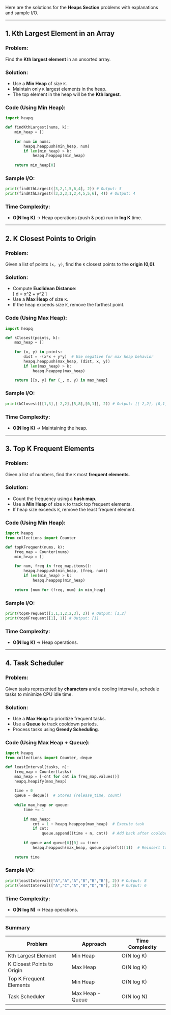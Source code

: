 Here are the solutions for the **Heaps Section** problems with explanations and sample I/O.

---

## **1. Kth Largest Element in an Array**
### **Problem:**  
Find the **Kth largest element** in an unsorted array.

### **Solution:**  
- Use a **Min Heap** of size `K`.
- Maintain only `K` largest elements in the heap.
- The top element in the heap will be the **Kth largest**.

### **Code (Using Min Heap):**
```python
import heapq

def findKthLargest(nums, k):
    min_heap = []
    
    for num in nums:
        heapq.heappush(min_heap, num)
        if len(min_heap) > k:
            heapq.heappop(min_heap)
    
    return min_heap[0]
```

### **Sample I/O:**
```python
print(findKthLargest([3,2,1,5,6,4], 2)) # Output: 5
print(findKthLargest([3,2,3,1,2,4,5,5,6], 4)) # Output: 4
```

### **Time Complexity:**  
- **O(N log K)** → Heap operations (push & pop) run in **log K** time.

---

## **2. K Closest Points to Origin**
### **Problem:**  
Given a list of points `(x, y)`, find the `K` closest points to the **origin (0,0)**.

### **Solution:**  
- Compute **Euclidean Distance**:  
  \[
  d = x^2 + y^2
  \]
- Use a **Max Heap** of size `K`.
- If the heap exceeds size `K`, remove the farthest point.

### **Code (Using Max Heap):**
```python
import heapq

def kClosest(points, k):
    max_heap = []
    
    for (x, y) in points:
        dist = -(x*x + y*y)  # Use negative for max heap behavior
        heapq.heappush(max_heap, (dist, x, y))
        if len(max_heap) > k:
            heapq.heappop(max_heap)

    return [[x, y] for (_, x, y) in max_heap]
```

### **Sample I/O:**
```python
print(kClosest([[1,3],[-2,2],[5,8],[0,1]], 2)) # Output: [[-2,2], [0,1]]
```

### **Time Complexity:**  
- **O(N log K)** → Maintaining the heap.

---

## **3. Top K Frequent Elements**
### **Problem:**  
Given a list of numbers, find the `K` most **frequent elements**.

### **Solution:**  
- Count the frequency using a **hash map**.
- Use a **Min Heap** of size `K` to track top frequent elements.
- If heap size exceeds `K`, remove the least frequent element.

### **Code (Using Min Heap):**
```python
import heapq
from collections import Counter

def topKFrequent(nums, k):
    freq_map = Counter(nums)
    min_heap = []
    
    for num, freq in freq_map.items():
        heapq.heappush(min_heap, (freq, num))
        if len(min_heap) > k:
            heapq.heappop(min_heap)
    
    return [num for (freq, num) in min_heap]
```

### **Sample I/O:**
```python
print(topKFrequent([1,1,1,2,2,3], 2)) # Output: [1,2]
print(topKFrequent([1], 1)) # Output: [1]
```

### **Time Complexity:**  
- **O(N log K)** → Heap operations.

---

## **4. Task Scheduler**
### **Problem:**  
Given tasks represented by **characters** and a cooling interval `n`, schedule tasks to minimize CPU idle time.

### **Solution:**  
- Use a **Max Heap** to prioritize frequent tasks.
- Use a **Queue** to track cooldown periods.
- Process tasks using **Greedy Scheduling**.

### **Code (Using Max Heap + Queue):**
```python
import heapq
from collections import Counter, deque

def leastInterval(tasks, n):
    freq_map = Counter(tasks)
    max_heap = [-cnt for cnt in freq_map.values()]
    heapq.heapify(max_heap)
    
    time = 0
    queue = deque()  # Stores (release_time, count)
    
    while max_heap or queue:
        time += 1
        
        if max_heap:
            cnt = 1 + heapq.heappop(max_heap)  # Execute task
            if cnt:
                queue.append((time + n, cnt))  # Add back after cooldown
        
        if queue and queue[0][0] == time:
            heapq.heappush(max_heap, queue.popleft()[1])  # Reinsert task
    
    return time
```

### **Sample I/O:**
```python
print(leastInterval(["A","A","A","B","B","B"], 2)) # Output: 8
print(leastInterval(["A","C","A","B","D","B"], 2)) # Output: 6
```

### **Time Complexity:**  
- **O(N log N)** → Heap operations.

---

### **Summary**
| **Problem** | **Approach** | **Time Complexity** |
|-------------|-------------|----------------------|
| Kth Largest Element | Min Heap | O(N log K) |
| K Closest Points to Origin | Max Heap | O(N log K) |
| Top K Frequent Elements | Min Heap | O(N log K) |
| Task Scheduler | Max Heap + Queue | O(N log N) |

---
